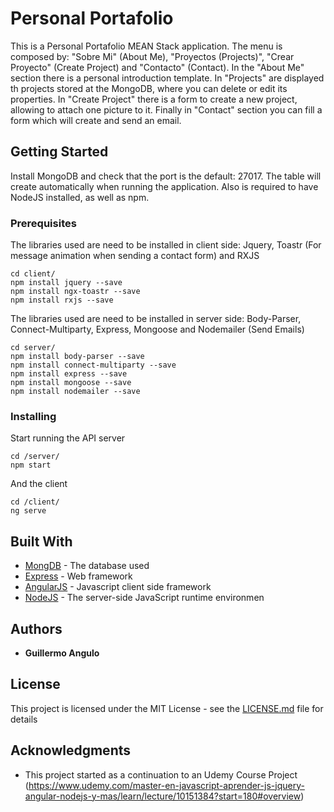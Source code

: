 # Personal Portafolio

This is a Personal Portafolio MEAN Stack application. The menu is composed by: "Sobre Mi" (About Me), "Proyectos (Projects)", "Crear Proyecto" (Create Project) and "Contacto" (Contact).
In the "About Me" section there is a personal introduction template. In "Projects" are displayed th projects stored at the MongoDB, where you can delete or edit its properties. 
In "Create Project" there is a form to create a new project, allowing to attach one picture to it. Finally in "Contact" section you can fill a form which will create and send an email.

## Getting Started

Install MongoDB and check that the port is the default: 27017. The table will create automatically when running the application. Also is required to have NodeJS installed, as well as npm.


### Prerequisites

The libraries used are need to be installed in client side: Jquery, Toastr (For message animation when sending a contact form) and RXJS

```
cd client/
npm install jquery --save
npm install ngx-toastr --save
npm install rxjs --save
```

The libraries used are need to be installed in server side: Body-Parser, Connect-Multiparty, Express, Mongoose and Nodemailer (Send Emails)

```
cd server/
npm install body-parser --save
npm install connect-multiparty --save
npm install express --save
npm install mongoose --save
npm install nodemailer --save
```

### Installing


Start running the API server

```
cd /server/
npm start
```

And the client

```
cd /client/
ng serve
```


## Built With

* [MongDB](https://www.mongodb.com/) - The database used
* [Express](https://expressjs.com/en/guide/routing.html) - Web framework
* [AngularJS](https://angularjs.org/) - Javascript client side framework
* [NodeJS](https://nodejs.org/en/) -  The server-side JavaScript runtime environmen

## Authors

* **Guillermo Angulo**

## License

This project is licensed under the MIT License - see the [LICENSE.md](LICENSE.md) file for details

## Acknowledgments

* This project started as a continuation to an Udemy Course Project (https://www.udemy.com/master-en-javascript-aprender-js-jquery-angular-nodejs-y-mas/learn/lecture/10151384?start=180#overview)
